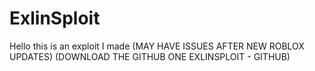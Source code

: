 # ExlinSploit
Hello this is an exploit I made (MAY HAVE ISSUES AFTER NEW ROBLOX UPDATES)
(DOWNLOAD THE GITHUB ONE EXLINSPLOIT - GITHUB)

